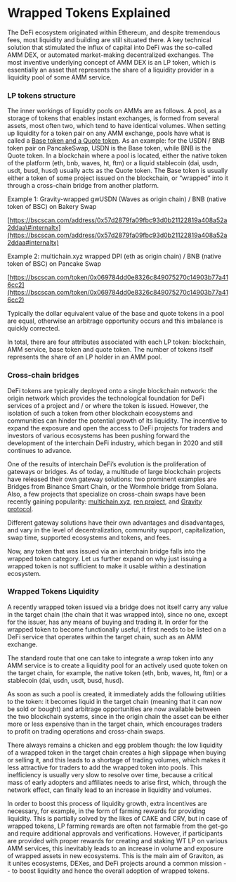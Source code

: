 # Wrapped Tokens Explained

The DeFi ecosystem originated within Ethereum, and despite tremendous fees, most liquidity and building are still situated there. A key technical solution that stimulated the influx of capital into DeFi was the so-called AMM DEX, or automated market-making decentralized exchanges. The most inventive underlying concept of AMM DEX is an LP token, which is essentially an asset that represents the share of a liquidity provider in a liquidity pool of some AMM service.

### LP tokens structure

The inner workings of liquidity pools on AMMs are as follows. A pool, as a storage of tokens that enables instant exchanges, is formed from several assets, most often two, which tend to have identical volumes. When setting up liquidity for a token pair on any AMM exchange, pools have what is called a [Base token and a Quote token](https://dodoex.github.io/docs/docs/pmmDetails). As an example: for the USDN / BNB token pair on PancakeSwap, USDN is the Base token, while BNB is the Quote token. In a blockchain where a pool is located, either the native token of the platform \(eth, bnb, waves, ht, ftm\) or a liquid stablecoin \(dai, usdn, usdt, busd, husd\) usually acts as the Quote token. The Base token is usually either a token of some project issued on the blockchain, or “wrapped” into it through a cross-chain bridge from another platform.

Example 1: Gravity-wrapped gwUSDN \(Waves as origin chain\) / BNB \(native token of BSC\) on Bakery Swap

[https://bscscan.com/address/0x57d2879fa09fbc93d0b21122819a408a52a2ddaa\#internaltx](https://bscscan.com/address/0x57d2879fa09fbc93d0b21122819a408a52a2ddaa#internaltx)

Example 2: multichain.xyz wrapped DPI \(eth as origin chain\) / BNB \(native token of BSC\) on Pancake Swap

[https://bscscan.com/token/0x069784dd0e8326c849075270c14903b77a416cc2](https://bscscan.com/token/0x069784dd0e8326c849075270c14903b77a416cc2)

Typically the dollar equivalent value of the base and quote tokens in a pool are equal, otherwise an arbitrage opportunity occurs and this imbalance is quickly corrected. 

In total, there are four attributes associated with each LP token: blockchain, AMM service, base token and quote token. The number of tokens itself represents the share of an LP holder in an AMM pool.

### Cross-chain bridges

DeFi tokens are typically deployed onto a single blockchain network: the origin network which provides the technological foundation for DeFi services of a project and / or where the token is issued. However, the isolation of such a token from other blockchain ecosystems and communities can hinder the potential growth of its liquidity. The incentive to expand the exposure and open the access to DeFi projects for traders and investors of various ecosystems has been pushing forward the development of the interchain DeFi industry, which began in 2020 and still continues to advance.

One of the results of interchain DeFi’s evolution is the proliferation of gateways or bridges. As of today, a multitude of large blockchain projects have released their own gateway solutions: two prominent examples are Bridges from Binance Smart Chain, or the Wormhole bridge from Solana. Also, a few projects that specialize on cross-chain swaps have been recently gaining popularity: [multichain.xyz](http://multichain.xyz), [ren project](https://renproject.io/), and [Gravity protocol](http://gravity.tech).

Different gateway solutions have their own advantages and disadvantages, and vary in the level of decentralization, community support, capitalization, swap time, supported ecosystems and tokens, and fees.

Now, any token that was issued via an interchain bridge falls into the wrapped token category. Let us further expand on why just issuing a wrapped token is not sufficient to make it usable within a destination ecosystem. 

### Wrapped Tokens Liquidity

A recently wrapped token issued via a bridge does not itself carry any value in the target chain \(the chain that it was wrapped into\), since no one, except for the issuer, has any means of buying and trading it. In order for the wrapped token to become functionally useful, it first needs to be listed on a DeFi service that operates within the target chain, such as an AMM exchange. 

The standard route that one can take to integrate a wrap token into any AMM service is to create a liquidity pool for an actively used quote token on the target chain, for example, the native token \(eth, bnb, waves, ht, ftm\) or a stablecoin \(dai, usdn, usdt, busd, husd\).

As soon as such a pool is created, it immediately adds the following utilities to the token: it becomes liquid in the target chain \(meaning that it can now be sold or bought\) and arbitrage opportunities are now available between the two blockchain systems, since in the origin chain the asset can be either more or less expensive than in the target chain, which encourages traders to profit on trading operations and cross-chain swaps.

There always remains a chicken and egg problem though: the low liquidity of a wrapped token in the target chain creates a high slippage when buying or selling it, and this leads to a shortage of trading volumes, which makes it less attractive for traders to add the wrapped token into pools. This inefficiency is usually very slow to resolve over time, because a critical mass of early adopters and affiliates needs to arise first, which, through the network effect, can finally lead to an increase in liquidity and volumes.

In order to boost this process of liquidity growth, extra incentives are necessary, for example, in the form of farming rewards for providing liquidity. This is partially solved by the likes of CAKE and CRV, but in case of wrapped tokens, LP farming rewards are often not farmable from the get-go and require additional approvals and verifications. However, if participants are provided with proper rewards for creating and staking WT LP on various AMM services, this inevitably leads to an increase in volume and exposure of wrapped assets in new ecosystems. This is the main aim of Graviton, as it unites ecosystems, DEXes, and DeFi projects around a common mission -- to boost liquidity and hence the overall adoption of wrapped tokens.


